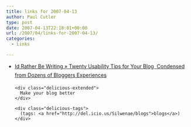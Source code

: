 ```yaml
---
title: links for 2007-04-13
author: Paul Cutler
type: post
date: 2007-04-13T22:18:01+00:00
url: /2007/04/links-for-2007-04-13/
categories:
  - Links

---
```

<ul class="delicious">
  <li>
    <div class="delicious-link">
      <a href="http://www.idratherbewriting.com/2007/04/09/twenty-usability-tips-for-your-blog-%E2%80%94-condensed-from-dozens-of-bloggers-experiences/">Id Rather Be Writing » Twenty Usability Tips for Your Blog  Condensed from Dozens of Bloggers Experiences</a>
    </div>
    
    <div class="delicious-extended">
      Make your blog better
    </div>
    
    <div class="delicious-tags">
      (tags: <a href="http://del.icio.us/Silwenae/blogs">blogs</a>)
    </div>
  </li>
</ul>